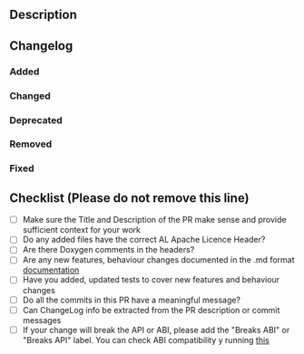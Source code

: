 ## Description

## Changelog
<!--
> This template will be used by the changelog updater script.

> Use markdown list syntax for each entry

> Edit at least one of this field if you want anything to be added to the changelog file. It doesn't have to be done at first, you can always get back to the PR, even if closed and edit its description. What's added here is going to be copied _as it is_ so please use markdown formatting.

> Keep in mind that the changelog file is publicly shared. Use the description above if you want to share content not relevant to the opensource community.
-->

### Added

### Changed

### Deprecated

### Removed

### Fixed

## Checklist (Please do not remove this line)
- [ ] Make sure the Title and Description of the PR make sense and  provide sufficient context for your work
- [ ] Do any added files have the correct AL Apache Licence Header?
- [ ] Are there Doxygen comments in the headers?
- [ ] Are any new features, behaviour changes documented in the .md format [documentation](https://github.com/AnimalLogic/AL_USDMaya/docs)
- [ ] Have you added, updated tests to cover new features and behaviour changes
- [ ] Do all the commits in this PR have a meaningful message?
- [ ] Can ChangeLog info be extracted from the PR description or commit messages
- [ ] If your change will break the API or ABI, please add the "Breaks ABI" or "Breaks API" label. You can check ABI compatibility y running [this](https://github.al.com.au/rnd/AL_USDMaya/wiki/ABI-manual-tests)
